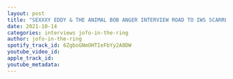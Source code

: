 ```yaml
---
layout: post
title: "SEXXXY EDDY & THE ANIMAL BOB ANGER INTERVIEW ROAD TO IWS SCARRED 4 LIFE 2021 1ST TIME AS A TEAM #72"
date: 2021-10-14
categories: interviews jofo-in-the-ring
author: jofo-in-the-ring
spotify_track_id: 6ZgboGNmOHTIeFbYy2A8DW
youtube_video_id: 
apple_track_id: 
youtube_metadata: 
---
```

